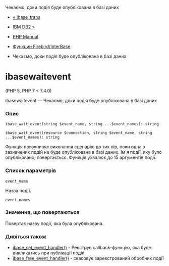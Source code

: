 Чекаємо, доки подія буде опублікована в базі даних

-   [« ibase\_trans](function.ibase-trans.html)
    
-   [IBM DB2 »](book.ibm-db2.html)
    
-   [PHP Manual](index.html)
    
-   [Функции Firebird/InterBase](ref.ibase.html)
    
-   Чекаємо, доки подія буде опублікована в базі даних
    

# ibasewaitevent

(PHP 5, PHP 7 < 7.4.0)

ibasewaitevent — Чекаємо, доки подія буде опублікована в базі даних

### Опис

```methodsynopsis
ibase_wait_event(string $event_name, string ...$event_names): string
```

```methodsynopsis
ibase_wait_event(resource $connection, string $event_name, string ...$event_names): string
```

Функція призупиняє виконання сценарію до тих пір, поки одна з зазначених подій не буде опублікована в базі даних. Ім'я події, яку було опубліковано, повертається. Функція ухвалює до 15 аргументів події.

### Список параметрів

`event_name`

Назва події.

`event_names`

### Значення, що повертаються

Повертає назву події, яка була опублікована.

### Дивіться також

-   [ibase\_set\_event\_handler()](function.ibase-set-event-handler.html) - Реєструє callback-функцію, яка буде викликатись при публікації подій
-   [ibase\_free\_event\_handler()](function.ibase-free-event-handler.html) - скасовує зареєстрований обробник події